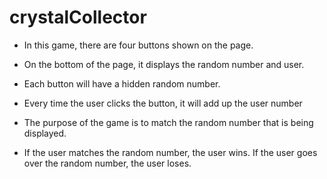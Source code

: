 # crystalCollector

* In this game, there are four buttons shown on the page.

* On the bottom of the page, it displays the random number and user.

* Each button will have a hidden random number.

* Every time the user clicks the button, it will add up the user number

* The purpose of the game is to match the random number that is being displayed. 

* If the user matches the random number, the user wins. If the user goes over the random number, the user loses.